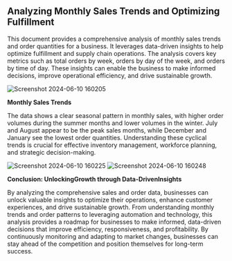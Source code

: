 ##  **Analyzing Monthly Sales Trends and Optimizing Fulfillment**

This document provides a comprehensive analysis of monthly sales trends and order quantities for a
business. It leverages data-driven insights to help optimize fulfillment and supply chain operations. The
analysis covers key metrics such as total orders by week, orders by day of the week, and orders by time of
day. These insights can enable the business to make informed decisions, improve operational efficiency,
and drive sustainable growth.


![Screenshot 2024-06-10 160205](https://github.com/Arunava197/Analyzing-_Sales-_Trends/assets/160317839/e31f2421-617f-4c00-ad9c-fef7d0c303b8)


**Monthly Sales Trends**

The data shows a clear seasonal pattern in monthly sales, with higher order volumes during the summer
months and lower volumes in the winter. July and August appear to be the peak sales months, while
December and January see the lowest order quantities. Understanding these cyclical trends is crucial for
effective inventory management, workforce planning, and strategic decision-making.

![Screenshot 2024-06-10 160225](https://github.com/Arunava197/Analyzing-_Sales-_Trends/assets/160317839/02982c93-0ba9-4ef1-9ea1-cd2ef0555777)
![Screenshot 2024-06-10 160248](https://github.com/Arunava197/Analyzing-_Sales-_Trends/assets/160317839/dd7d4dc8-a550-4d38-80a0-f5dcf66db5dd)

**Conclusion: UnlockingGrowth through Data-DrivenInsights**

By analyzing the comprehensive sales and order data, businesses can unlock
valuable insights to optimize their operations, enhance customer
experiences, and drive sustainable growth. From understanding monthly
trends and order patterns to leveraging automation and technology, this
analysis provides a roadmap for businesses to make informed, data-driven
decisions that improve efficiency, responsiveness, and profitability. By
continuously monitoring and adapting to market changes, businesses can
stay ahead of the competition and position themselves for long-term
success.





